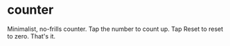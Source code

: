 # counter
Minimalist, no-frills counter.
Tap the number to count up. Tap Reset to reset to zero.
That's it.
